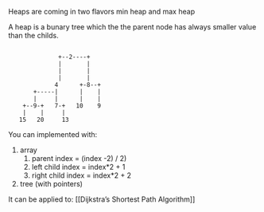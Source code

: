 Heaps are coming in two flavors min heap and max heap

A heap is a bunary tree which the the parent node has always smaller value than the
childs.

```
                                       
              +--2----+                
              |       |                
              |       |                
              |       |                
             4      +-8--+             
       +-----|      |    |             
       |     |      |    |             
    +--9-+   7-+   10    9             
    |    |     |                       
   15   20     13
```

You can implemented with:

1. array
	1. parent index = (index -2) / 2)
	2. left child index = index*2  + 1
	3. right child index = index*2  + 2
2. tree (with pointers)


It can be applied to:
[[Dijkstra’s Shortest Path Algorithm]]